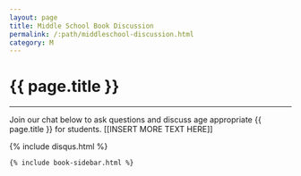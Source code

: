 ```yaml
---
layout: page
title: Middle School Book Discussion
permalink: /:path/middleschool-discussion.html
category: M
---
```


<div class="row">
  <div class="col">
    <div class="jumbotron bg-transparent">
      <h1 class="display-4">{{ page.title }}</h1>
      <!-- <p class="lead">This year we’re partnering with The Open Door Book Store to bring the Book Fair online!</p> -->
      <hr class="my-4">
      <p>Join our chat below to ask questions and discuss age appropriate {{ page.title }} for students. [[INSERT MORE TEXT HERE]]</p>
    </div>
  </div>
</div>
<div class="row">
  <div class="col-md-9">

  {% include disqus.html %}
                    
  </div>
  <div class="col-md-3 book-sidebar">
    
    {% include book-sidebar.html %}

  </div>
</div>
